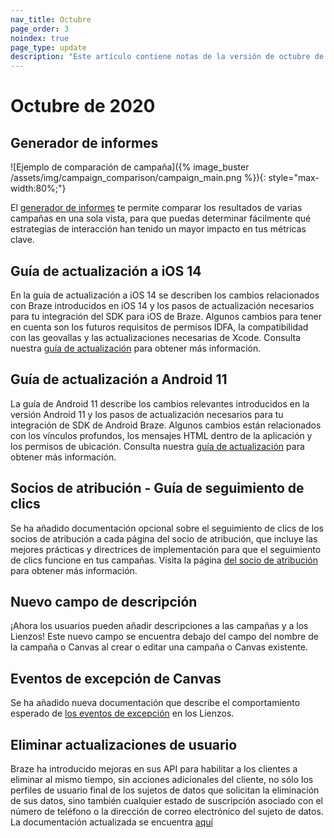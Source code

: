 ```yaml
---
nav_title: Octubre
page_order: 3
noindex: true
page_type: update
description: "Este artículo contiene notas de la versión de octubre de 2020."
---
```


# Octubre de 2020

## Generador de informes

![Ejemplo de comparación de campaña]({% image_buster /assets/img/campaign_comparison/campaign_main.png %}){: style="max-width:80%;"}

El [generador de informes]({{site.baseurl}}/report_builder) te permite comparar los resultados de varias campañas en una sola vista, para que puedas determinar fácilmente qué estrategias de interacción han tenido un mayor impacto en tus métricas clave.

## Guía de actualización a iOS 14

En la guía de actualización a iOS 14 se describen los cambios relacionados con Braze introducidos en iOS 14 y los pasos de actualización necesarios para tu integración del SDK para iOS de Braze. Algunos cambios para tener en cuenta son los futuros requisitos de permisos IDFA, la compatibilidad con las geovallas y las actualizaciones necesarias de Xcode. Consulta nuestra [guía de actualización]({{site.baseurl}}/developer_guide/platforms/legacy_sdks/ios/initial_sdk_setup/overview/) para obtener más información. 

## Guía de actualización a Android 11

La guía de Android 11 describe los cambios relevantes introducidos en la versión Android 11 y los pasos de actualización necesarios para tu integración de SDK de Android Braze. Algunos cambios están relacionados con los vínculos profundos, los mensajes HTML dentro de la aplicación y los permisos de ubicación. Consulta nuestra [guía de actualización]({{site.baseurl}}/developer_guide/platforms/android/android_13/) para obtener más información.

## Socios de atribución - Guía de seguimiento de clics

Se ha añadido documentación opcional sobre el seguimiento de clics de los socios de atribución a cada página del socio de atribución, que incluye las mejores prácticas y directrices de implementación para que el seguimiento de clics funcione en tus campañas. Visita la página [del socio de atribución]({{site.baseurl}}/partners/advertising_technologies/attribution/) para obtener más información. 

## Nuevo campo de descripción

¡Ahora los usuarios pueden añadir descripciones a las campañas y a los Lienzos! Este nuevo campo se encuentra debajo del campo del nombre de la campaña o Canvas al crear o editar una campaña o Canvas existente. 

## Eventos de excepción de Canvas

Se ha añadido nueva documentación que describe el comportamiento esperado de [los eventos de excepción]({{site.baseurl}}/user_guide/engagement_tools/canvas/create_a_canvas/exit_criteria/#exception-events) en los Lienzos. 

## Eliminar actualizaciones de usuario

Braze ha introducido mejoras en sus API para habilitar a los clientes a eliminar al mismo tiempo, sin acciones adicionales del cliente, no sólo los perfiles de usuario final de los sujetos de datos que solicitan la eliminación de sus datos, sino también cualquier estado de suscripción asociado con el número de teléfono o la dirección de correo electrónico del sujeto de datos. La documentación actualizada se encuentra [aquí]({{site.baseurl}}/help/dp-technical-assistance/#braze-recommendation-2)

